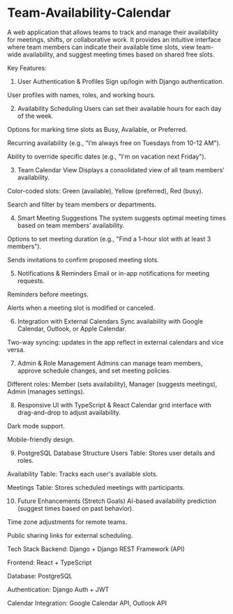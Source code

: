 # Team-Availability-Calendar
A web application that allows teams to track and manage their availability for meetings, shifts, or collaborative work. It provides an intuitive interface where team members can indicate their available time slots, view team-wide availability, and suggest meeting times based on shared free slots.

Key Features:
1. User Authentication & Profiles
Sign up/login with Django authentication.

User profiles with names, roles, and working hours.

2. Availability Scheduling
Users can set their available hours for each day of the week.

Options for marking time slots as Busy, Available, or Preferred.

Recurring availability (e.g., "I’m always free on Tuesdays from 10-12 AM").

Ability to override specific dates (e.g., "I'm on vacation next Friday").

3. Team Calendar View
Displays a consolidated view of all team members’ availability.

Color-coded slots: Green (available), Yellow (preferred), Red (busy).

Search and filter by team members or departments.

4. Smart Meeting Suggestions
The system suggests optimal meeting times based on team members’ availability.

Options to set meeting duration (e.g., "Find a 1-hour slot with at least 3 members").

Sends invitations to confirm proposed meeting slots.

5. Notifications & Reminders
Email or in-app notifications for meeting requests.

Reminders before meetings.

Alerts when a meeting slot is modified or canceled.

6. Integration with External Calendars
Sync availability with Google Calendar, Outlook, or Apple Calendar.

Two-way syncing: updates in the app reflect in external calendars and vice versa.

7. Admin & Role Management
Admins can manage team members, approve schedule changes, and set meeting policies.

Different roles: Member (sets availability), Manager (suggests meetings), Admin (manages settings).

8. Responsive UI with TypeScript & React
Calendar grid interface with drag-and-drop to adjust availability.

Dark mode support.

Mobile-friendly design.

9. PostgreSQL Database Structure
Users Table: Stores user details and roles.

Availability Table: Tracks each user's available slots.

Meetings Table: Stores scheduled meetings with participants.

10. Future Enhancements (Stretch Goals)
AI-based availability prediction (suggest times based on past behavior).

Time zone adjustments for remote teams.

Public sharing links for external scheduling.

Tech Stack
Backend: Django + Django REST Framework (API)

Frontend: React + TypeScript

Database: PostgreSQL

Authentication: Django Auth + JWT

Calendar Integration: Google Calendar API, Outlook API
